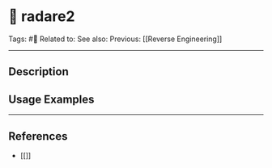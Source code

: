 # 💢 radare2
Tags: #💢
Related to: 
See also: 
Previous: [[Reverse Engineering]]

---
## Description


## Usage Examples


---
## References
- [[]]